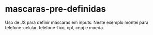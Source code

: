 # mascaras-pre-definidas
Uso de JS para definir máscaras em inputs. Neste exemplo montei para telefone-celular, telefone-fixo, cpf, cnpj e moeda.
